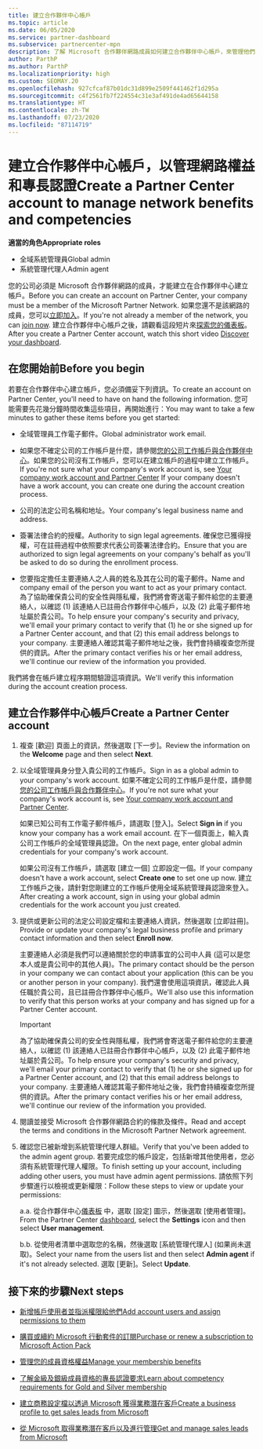 ```yaml
---
title: 建立合作夥伴中心帳戶
ms.topic: article
ms.date: 06/05/2020
ms.service: partner-dashboard
ms.subservice: partnercenter-mpn
description: 了解 Microsoft 合作夥伴網路成員如何建立合作夥伴中心帳戶，來管理他們的網路權益和專長認證。
author: ParthP
ms.author: ParthP
ms.localizationpriority: high
ms.custom: SEOMAY.20
ms.openlocfilehash: 927cfcaf87b01dc31d899e2509f441462f1d295a
ms.sourcegitcommit: c4f2561fb7f224554c31e3af491de4ad65644158
ms.translationtype: HT
ms.contentlocale: zh-TW
ms.lasthandoff: 07/23/2020
ms.locfileid: "87114719"
---
```

# <a name="create-a-partner-center-account-to-manage-network-benefits-and-competencies"></a><span data-ttu-id="39f9a-103">建立合作夥伴中心帳戶，以管理網路權益和專長認證</span><span class="sxs-lookup"><span data-stu-id="39f9a-103">Create a Partner Center account to manage network benefits and competencies</span></span>

<span data-ttu-id="39f9a-104">**適當的角色**</span><span class="sxs-lookup"><span data-stu-id="39f9a-104">**Appropriate roles**</span></span>

- <span data-ttu-id="39f9a-105">全域系統管理員</span><span class="sxs-lookup"><span data-stu-id="39f9a-105">Global admin</span></span>
- <span data-ttu-id="39f9a-106">系統管理代理人</span><span class="sxs-lookup"><span data-stu-id="39f9a-106">Admin agent</span></span>

<span data-ttu-id="39f9a-107">您的公司必須是 Microsoft 合作夥伴網路的成員，才能建立在合作夥伴中心建立帳戶。</span><span class="sxs-lookup"><span data-stu-id="39f9a-107">Before you can create an account on Partner Center, your company must be a member of the Microsoft Partner Network.</span></span> <span data-ttu-id="39f9a-108">如果您還不是該網路的成員，您可以[立即加入](https://partner.microsoft.com/commercial#)。</span><span class="sxs-lookup"><span data-stu-id="39f9a-108">If you're not already a member of the network, you can [join now](https://partner.microsoft.com/commercial#).</span></span> <span data-ttu-id="39f9a-109">建立合作夥伴中心帳戶之後，請觀看這段短片來[探索您的儀表板](https://vimeo.com/290338211)。</span><span class="sxs-lookup"><span data-stu-id="39f9a-109">After you create a Partner Center account, watch this short video [Discover your dashboard](https://vimeo.com/290338211).</span></span>

## <a name="before-you-begin"></a><span data-ttu-id="39f9a-110">在您開始前</span><span class="sxs-lookup"><span data-stu-id="39f9a-110">Before you begin</span></span>

<span data-ttu-id="39f9a-111">若要在合作夥伴中心建立帳戶，您必須備妥下列資訊。</span><span class="sxs-lookup"><span data-stu-id="39f9a-111">To create an account on Partner Center, you'll need to have on hand the following information.</span></span> <span data-ttu-id="39f9a-112">您可能需要先花幾分鐘時間收集這些項目，再開始進行：</span><span class="sxs-lookup"><span data-stu-id="39f9a-112">You may want to take a few minutes to gather these items before you get started:</span></span>

-   <span data-ttu-id="39f9a-113">全域管理員工作電子郵件。</span><span class="sxs-lookup"><span data-stu-id="39f9a-113">Global administrator work email.</span></span>

-   <span data-ttu-id="39f9a-114">如果您不確定公司的工作帳戶是什麼，請參閱[您的公司工作帳戶與合作夥伴中心](azure-active-directory-tenants-and-partner-center.md)。如果您的公司沒有工作帳戶，您可以在建立帳戶的過程中建立工作帳戶。</span><span class="sxs-lookup"><span data-stu-id="39f9a-114">If you're not sure what your company's work account is, see [Your company work account and Partner Center](azure-active-directory-tenants-and-partner-center.md) If your company doesn't have a work account, you can create one during the account creation process.</span></span> 

-   <span data-ttu-id="39f9a-115">公司的法定公司名稱和地址。</span><span class="sxs-lookup"><span data-stu-id="39f9a-115">Your company's legal business name and address.</span></span>  

-   <span data-ttu-id="39f9a-116">簽署法律合約的授權。</span><span class="sxs-lookup"><span data-stu-id="39f9a-116">Authority to sign legal agreements.</span></span> <span data-ttu-id="39f9a-117">確保您已獲得授權，可在註冊過程中依照要求代表公司簽署法律合約。</span><span class="sxs-lookup"><span data-stu-id="39f9a-117">Ensure that you are authorized to sign legal agreements on your company's behalf as you'll be asked to do so during the enrollment process.</span></span>

-   <span data-ttu-id="39f9a-118">您要指定擔任主要連絡人之人員的姓名及其在公司的電子郵件。</span><span class="sxs-lookup"><span data-stu-id="39f9a-118">Name and company email of the person you want to act as your primary contact.</span></span> <span data-ttu-id="39f9a-119">為了協助確保貴公司的安全性與隱私權，我們將會寄送電子郵件給您的主要連絡人，以確認 (1) 該連絡人已註冊合作夥伴中心帳戶，以及 (2) 此電子郵件地址屬於貴公司。</span><span class="sxs-lookup"><span data-stu-id="39f9a-119">To help ensure your company's security and privacy, we'll email your primary contact to verify that (1) he or she signed up for a Partner Center account, and that (2) this email address belongs to your company.</span></span> <span data-ttu-id="39f9a-120">主要連絡人確認其電子郵件地址之後，我們會持續複查您所提供的資訊。</span><span class="sxs-lookup"><span data-stu-id="39f9a-120">After the primary contact verifies his or her email address, we'll continue our review of the information you provided.</span></span>

<span data-ttu-id="39f9a-121">我們將會在帳戶建立程序期間驗證這項資訊。</span><span class="sxs-lookup"><span data-stu-id="39f9a-121">We'll verify this information during the account creation process.</span></span> 
 
## <a name="create-a-partner-center-account"></a><span data-ttu-id="39f9a-122">建立合作夥伴中心帳戶</span><span class="sxs-lookup"><span data-stu-id="39f9a-122">Create a Partner Center account</span></span>

1.  <span data-ttu-id="39f9a-123">複查 [歡迎] 頁面上的資訊，然後選取 [下一步]。</span><span class="sxs-lookup"><span data-stu-id="39f9a-123">Review the information on the **Welcome** page and then select **Next**.</span></span>

2.  <span data-ttu-id="39f9a-124">以全域管理員身分登入貴公司的工作帳戶。</span><span class="sxs-lookup"><span data-stu-id="39f9a-124">Sign in as a global admin to your company's work account.</span></span> <span data-ttu-id="39f9a-125">如果不確定公司的工作帳戶是什麼，請參閱[您的公司工作帳戶與合作夥伴中心](azure-active-directory-tenants-and-partner-center.md)。</span><span class="sxs-lookup"><span data-stu-id="39f9a-125">If you're not sure what your company's work account   is, see [Your company work account and Partner Center](azure-active-directory-tenants-and-partner-center.md).</span></span>

    <span data-ttu-id="39f9a-126">如果已知公司有工作電子郵件帳戶，請選取 [登入]。</span><span class="sxs-lookup"><span data-stu-id="39f9a-126">Select **Sign in** if you know your company has a work email account.</span></span> <span data-ttu-id="39f9a-127">在下一個頁面上，輸入貴公司工作帳戶的全域管理員認證。</span><span class="sxs-lookup"><span data-stu-id="39f9a-127">On the next page, enter global admin credentials for your company's work account.</span></span> 

    <span data-ttu-id="39f9a-128">如果公司沒有工作帳戶，請選取 [建立一個] 立即設定一個。</span><span class="sxs-lookup"><span data-stu-id="39f9a-128">If your company doesn't have a work account, select **Create one** to set one up now.</span></span> <span data-ttu-id="39f9a-129">建立工作帳戶之後，請針對您剛建立的工作帳戶使用全域系統管理員認證來登入。</span><span class="sxs-lookup"><span data-stu-id="39f9a-129">After creating a work account, sign in using your global admin credentials for the work account you just created.</span></span>

3.  <span data-ttu-id="39f9a-130">提供或更新公司的法定公司設定檔和主要連絡人資訊，然後選取 [立即註冊]。</span><span class="sxs-lookup"><span data-stu-id="39f9a-130">Provide or update your company's legal business profile and primary contact information and then select **Enroll now**.</span></span> 

    <span data-ttu-id="39f9a-131">主要連絡人必須是我們可以連絡關於您的申請事宜的公司中人員 (這可以是您本人或是貴公司中的其他人員)。</span><span class="sxs-lookup"><span data-stu-id="39f9a-131">The primary contact should be the person in your company we can contact about your application (this can be you or another person in your company).</span></span> <span data-ttu-id="39f9a-132">我們還會使用這項資訊，確認此人員任職於貴公司，且已註冊合作夥伴中心帳戶。</span><span class="sxs-lookup"><span data-stu-id="39f9a-132">We'll also use this information to verify that this person works at your company and has signed up for a Partner Center account.</span></span>

    > [!IMPORTANT]  
    > <span data-ttu-id="39f9a-133">為了協助確保貴公司的安全性與隱私權，我們將會寄送電子郵件給您的主要連絡人，以確認 (1) 該連絡人已註冊合作夥伴中心帳戶，以及 (2) 此電子郵件地址屬於貴公司。</span><span class="sxs-lookup"><span data-stu-id="39f9a-133">To help ensure your company's security and privacy, we'll email your primary contact to verify that (1) he or she signed up for a Partner Center account, and (2) that this email address belongs to your company.</span></span> <span data-ttu-id="39f9a-134">主要連絡人確認其電子郵件地址之後，我們會持續複查您所提供的資訊。</span><span class="sxs-lookup"><span data-stu-id="39f9a-134">After the primary contact verifies his or her email address, we'll continue our review of the information you provided.</span></span>

4.  <span data-ttu-id="39f9a-135">閱讀並接受 Microsoft 合作夥伴網路合約的條款及條件。</span><span class="sxs-lookup"><span data-stu-id="39f9a-135">Read and accept the terms and conditions in the Microsoft Partner Network agreement.</span></span> 

5.  <span data-ttu-id="39f9a-136">確認您已被新增到系統管理代理人群組。</span><span class="sxs-lookup"><span data-stu-id="39f9a-136">Verify that you've been added to the admin agent group.</span></span> <span data-ttu-id="39f9a-137">若要完成您的帳戶設定，包括新增其他使用者，您必須有系統管理代理人權限。</span><span class="sxs-lookup"><span data-stu-id="39f9a-137">To finish setting up your account, including adding other users, you must have admin agent permissions.</span></span> <span data-ttu-id="39f9a-138">請依照下列步驟進行以檢視或更新權限：</span><span class="sxs-lookup"><span data-stu-id="39f9a-138">Follow these steps to view or update your permissions:</span></span>

    <span data-ttu-id="39f9a-139">a.</span><span class="sxs-lookup"><span data-stu-id="39f9a-139">a.</span></span> <span data-ttu-id="39f9a-140">從合作夥伴中心[儀表板](https://partner.microsoft.com/dashboard/home**) 中，選取 [設定] 圖示，然後選取 [使用者管理]。</span><span class="sxs-lookup"><span data-stu-id="39f9a-140">From the Partner Center [dashboard](https://partner.microsoft.com/dashboard/home**), select the **Settings** icon and then select **User management**.</span></span>  

    <span data-ttu-id="39f9a-141">b.</span><span class="sxs-lookup"><span data-stu-id="39f9a-141">b.</span></span> <span data-ttu-id="39f9a-142">從使用者清單中選取您的名稱，然後選取 [系統管理代理人] (如果尚未選取)。</span><span class="sxs-lookup"><span data-stu-id="39f9a-142">Select your name from the users list and then select **Admin agent** if it's not already selected.</span></span> <span data-ttu-id="39f9a-143">選取 [更新]。</span><span class="sxs-lookup"><span data-stu-id="39f9a-143">Select **Update**.</span></span>  

## <a name="next-steps"></a><span data-ttu-id="39f9a-144">接下來的步驟</span><span class="sxs-lookup"><span data-stu-id="39f9a-144">Next steps</span></span>

-   [<span data-ttu-id="39f9a-145">新增帳戶使用者並指派權限給他們</span><span class="sxs-lookup"><span data-stu-id="39f9a-145">Add account users and assign permissions to them</span></span>](create-user-accounts-and-set-permissions.md)

-   [<span data-ttu-id="39f9a-146">購買或續約 Microsoft 行動套件的訂閱</span><span class="sxs-lookup"><span data-stu-id="39f9a-146">Purchase or renew a subscription to Microsoft Action Pack</span></span>](mpn-get-action-pack.md)

-   [<span data-ttu-id="39f9a-147">管理您的成員資格權益</span><span class="sxs-lookup"><span data-stu-id="39f9a-147">Manage your membership benefits</span></span>](manage-your-partner-network-benefits.md)

-   [<span data-ttu-id="39f9a-148">了解金級及銀級成員資格的專長認證要求</span><span class="sxs-lookup"><span data-stu-id="39f9a-148">Learn about competency requirements for Gold and Silver membership</span></span>](https://partner.microsoft.com/membership/competencies)

-   [<span data-ttu-id="39f9a-149">建立商務設定檔以透過 Microsoft 獲得業務潛在客戶</span><span class="sxs-lookup"><span data-stu-id="39f9a-149">Create a business profile to get sales leads from Microsoft</span></span>](create-a-marketing-profile.md)

-   [<span data-ttu-id="39f9a-150">從 Microsoft 取得業務潛在客戶以及進行管理</span><span class="sxs-lookup"><span data-stu-id="39f9a-150">Get and manage sales leads from Microsoft</span></span>](responding-to-referrals.md)
